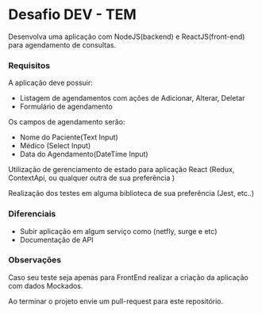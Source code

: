 # Desafio DEV - TEM
Desenvolva uma aplicação com NodeJS(backend) e ReactJS(front-end) para agendamento de consultas.

### Requisitos
A aplicação deve possuir:
- Listagem de agendamentos com ações de Adicionar, Alterar, Deletar
- Formulário de agendamento

Os campos de agendamento serão:
- Nome do Paciente(Text Input)
- Médico (Select Input)
- Data do Agendamento(DateTime Input)

Utilização de gerenciamento de estado para aplicação React (Redux, ContextApi, ou qualquer outra de sua preferência )

Realização dos testes em alguma biblioteca de sua preferência  (Jest, etc..)

### Diferenciais
- Subir aplicação em algum serviço como (netfly, surge e etc)
- Documentação de API

### Observações

Caso seu teste seja apenas para FrontEnd realizar a criação da aplicação com dados Mockados.

Ao terminar o projeto envie um pull-request para este repositório.

